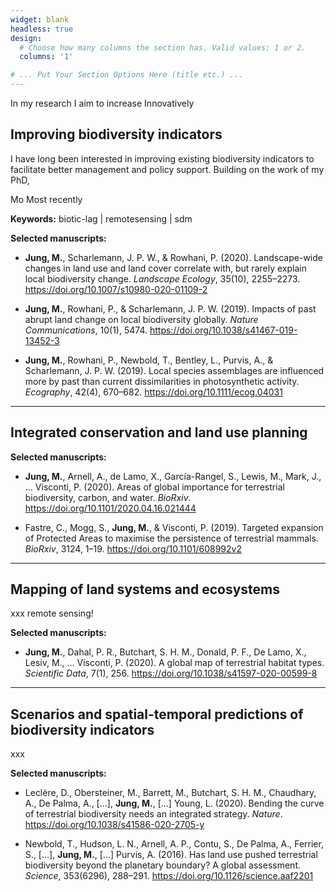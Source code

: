 ```yaml
---
widget: blank
headless: true
design:
  # Choose how many columns the section has. Valid values: 1 or 2.
  columns: '1'

# ... Put Your Section Options Here (title etc.) ...
---
```


In my research I aim to increase
Innovatively


## Improving biodiversity indicators

I have long been interested in improving existing biodiversity indicators to facilitate better management and policy support.
Building on the work of my PhD,

Mo
Most recently

**Keywords:** biotic-lag | remotesensing | sdm

**Selected manuscripts:**

* **Jung, M.**, Scharlemann, J. P. W., & Rowhani, P. (2020). Landscape-wide changes in land use and land cover correlate with, but rarely explain local biodiversity change. *Landscape Ecology*, 35(10), 2255–2273. https://doi.org/10.1007/s10980-020-01109-2

* **Jung, M.**, Rowhani, P., & Scharlemann, J. P. W. (2019). Impacts of past abrupt land change on local biodiversity globally. *Nature Communications*, 10(1), 5474. https://doi.org/10.1038/s41467-019-13452-3

* **Jung, M.**, Rowhani, P., Newbold, T., Bentley, L., Purvis, A., & Scharlemann, J. P. W. (2019). Local species assemblages are influenced more by past than current dissimilarities in photosynthetic activity. *Ecography*, 42(4), 670–682. https://doi.org/10.1111/ecog.04031

<hr>

## Integrated conservation and land use planning


**Selected manuscripts:**

* **Jung, M.**, Arnell, A., de Lamo, X., García-Rangel, S., Lewis, M., Mark, J., … Visconti, P. (2020). Areas of global importance for terrestrial biodiversity, carbon, and water. *BioRxiv*. https://doi.org/10.1101/2020.04.16.021444

* Fastre, C., Mogg, S., **Jung, M.**, & Visconti, P. (2019). Targeted expansion of Protected Areas to maximise the persistence of terrestrial mammals. *BioRxiv*, 3124, 1–19. https://doi.org/10.1101/608992v2

<hr>

## Mapping of land systems and ecosystems

xxx
remote sensing!

**Selected manuscripts:**

* **Jung, M.**, Dahal, P. R., Butchart, S. H. M., Donald, P. F., De Lamo, X., Lesiv, M., … Visconti, P. (2020). A global map of terrestrial habitat types. *Scientific Data*, 7(1), 256. https://doi.org/10.1038/s41597-020-00599-8


<hr>

## Scenarios and spatial-temporal predictions of biodiversity indicators

xxx

**Selected manuscripts:**

* Leclère, D., Obersteiner, M., Barrett, M., Butchart, S. H. M., Chaudhary, A., De Palma, A., […], **Jung, M.**, [...] Young, L. (2020). Bending the curve of terrestrial biodiversity needs an integrated strategy. *Nature*. https://doi.org/10.1038/s41586-020-2705-y

* Newbold, T., Hudson, L. N., Arnell, A. P., Contu, S., De Palma, A., Ferrier, S., […], **Jung, M.**, [...] Purvis, A. (2016). Has land use pushed terrestrial biodiversity beyond the planetary boundary? A global assessment. *Science*, 353(6296), 288–291. https://doi.org/10.1126/science.aaf2201
